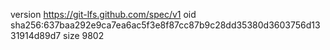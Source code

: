 version https://git-lfs.github.com/spec/v1
oid sha256:637baa292e9ca7ea6ac5f3e8f87cc87b9c28dd35380d3603756d1331914d89d7
size 9802

